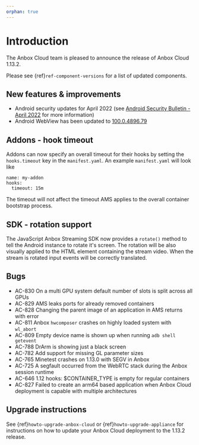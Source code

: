 ```yaml
---
orphan: true
---
```

# Introduction

The Anbox Cloud team is pleased to announce the release of Anbox Cloud 1.13.2.

Please see {ref}`ref-component-versions` for a list of updated components.

## New features & improvements

* Android security updates for April 2022 (see [Android Security Bulletin - April 2022](https://source.android.com/security/bulletin/2022-04-01) for more information)
* Android WebView has been updated to [100.0.4896.79](https://chromereleases.googleblog.com/2022/04/chrome-for-android-update.html)

## Addons - hook timeout

Addons can now specify an overall timeout for their hooks by setting the `hooks.timeout` key in the `manifest.yaml`. An example `manifest.yaml` will look like

```
name: my-addon
hooks:
  timeout: 15m
```

The timeout will not affect the timeout AMS applies to the overall container bootstrap process.

## SDK - rotation support

The JavaScript Anbox Streaming SDK now provides a  `rotate()` method to tell the Android instance to rotate it's screen. The rotation will be also visually applied to the HTML element containing the stream video. When the stream is rotated input events will be correctly translated.

## Bugs

* AC-830 On a multi GPU system default number of slots is split across all GPUs
* AC-829 AMS leaks ports for already removed containers
* AC-828 Changing the parent image of an application in AMS returns with error
* AC-811 Anbox `hwcomposer` crashes on highly loaded system with `wl_abort`
* AC-809 Empty device name is shown up when running `adb shell getevent`
* AC-788 DrArm is showing just a black screen
* AC-782 Add support for missing GL parameter sizes
* AC-765 Minetest crashes on 1.13.0 with SEGV in Anbox
* AC-725 A segfault occurred from the WebRTC stack during the Anbox session runtime
* AC-646 1.12 hooks: $CONTAINER_TYPE is empty for regular containers
* AC-827 Failed to create an arm64 based application when Anbox Cloud deployment is capable with multiple architectures

## Upgrade instructions

See {ref}`howto-upgrade-anbox-cloud` or {ref}`howto-upgrade-appliance` for instructions on how to update your Anbox Cloud deployment to the 1.13.2 release.

